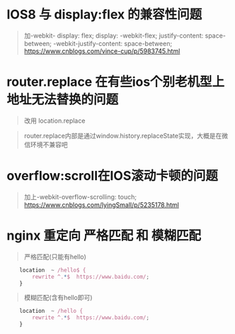 # IOS8 与 display:flex 的兼容性问题
>加-webkit-
>display: flex;
>display: -webkit-flex;
>justify-content: space-between;
>-webkit-justify-content: space-between;
>https://www.cnblogs.com/vince-cup/p/5983745.html

# router.replace 在有些ios个别老机型上地址无法替换的问题
>改用 location.replace

>router.replace内部是通过window.history.replaceState实现，大概是在微信环境不兼容吧
# overflow:scroll在IOS滚动卡顿的问题
>加上-webkit-overflow-scrolling: touch;
>https://www.cnblogs.com/lyingSmall/p/5235178.html

# nginx 重定向 严格匹配 和 模糊匹配
>严格匹配(只能有hello)  
```javascript
    location  ~ /hello$ {
        rewrite ^.*$  https://www.baidu.com/;
    }
```
>模糊匹配(含有hello即可)
```javascript
    location  ~ /hello {
        rewrite ^.*$  https://www.baidu.com/;
    }
```

